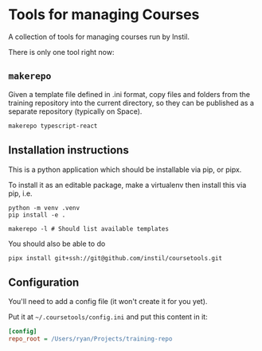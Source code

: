 # Tools for managing Courses

A collection of tools for managing courses run by Instil.

There is only one tool right now:

## `makerepo`

Given a template file defined in .ini format, copy files and folders from the 
training repository into the current directory, so they can be published as a
separate repository (typically on Space).

```shell
makerepo typescript-react
```

## Installation instructions

This is a python application which should be installable via pip, or pipx.

To install it as an editable package, make a virtualenv then install this via
pip, i.e.

```shell
python -m venv .venv
pip install -e .

makerepo -l # Should list available templates
```

You should also be able to do

```shell
pipx install git+ssh://git@github.com/instil/coursetools.git
```

## Configuration

You'll need to add a config file (it won't create it for you yet).

Put it at `~/.coursetools/config.ini` and put this content in it:

```ini
[config]
repo_root = /Users/ryan/Projects/training-repo
```
